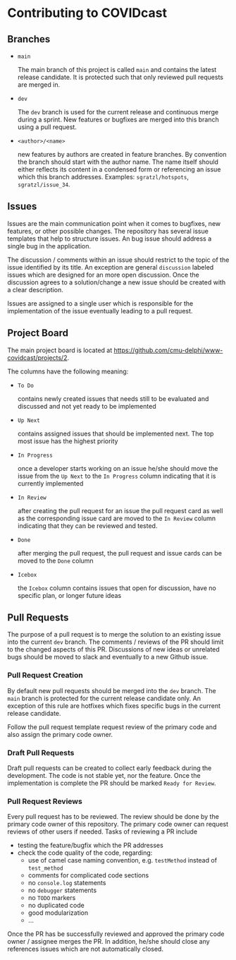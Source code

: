 # Contributing to COVIDcast

## Branches

- `main`

  The main branch of this project is called `main` and contains the latest release candidate.
  It is protected such that only reviewed pull requests are merged in.

- `dev`

  The `dev` branch is used for the current release and continuous merge during a sprint.
  New features or bugfixes are merged into this branch using a pull request.

- `<author>/<name>`

  new features by authors are created in feature branches. By convention the branch should start with the author name.
  The name itself should either reflects its content in a condensed form or referencing an issue which this branch addresses. Examples: `sgratzl/hotspots`, `sgratzl/issue_34`.

## Issues

Issues are the main communication point when it comes to bugfixes, new features, or other possible changes. The repository has several issue templates that help to structure issues. An bug issue should address a single bug in the application.

The discussion / comments within an issue should restrict to the topic of the issue identified by its title. An exception are general `discussion` labeled issues which are designed for an more open discussion. Once the discussion agrees to a solution/change a new issue should be created with a clear description.

Issues are assigned to a single user which is responsible for the implementation of the issue eventually leading to a pull request.

## Project Board

The main project board is located at https://github.com/cmu-delphi/www-covidcast/projects/2.

The columns have the following meaning:

- `To Do`

  contains newly created issues that needs still to be evaluated and discussed and not yet ready to be implemented

- `Up Next`

  contains assigned issues that should be implemented next. The top most issue has the highest priority

- `In Progress`

  once a developer starts working on an issue he/she should move the issue from the `Up Next` to the `In Progress` column indicating that it is currently implemented

- `In Review`

  after creating the pull request for an issue the pull request card as well as the corresponding issue card are moved to the `In Review` column indicating that they can be reviewed and tested.

- `Done`

  after merging the pull request, the pull request and issue cards can be moved to the `Done` column

- `Icebox`

  the `Icebox` column contains issues that open for discussion, have no specific plan, or longer future ideas

## Pull Requests

The purpose of a pull request is to merge the solution to an existing issue into the current `dev` branch.
The comments / reviews of the PR should limit to the changed aspects of this PR. Discussions of new ideas or unrelated bugs should be moved to slack and eventually to a new Github issue.

### Pull Request Creation

By default new pull requests should be merged into the `dev` branch.
The `main` branch is protected for the current release candidate only.
An exception of this rule are hotfixes which fixes specific bugs in the current release candidate.

Follow the pull request template request review of the primary code and also assign the primary code owner.

### Draft Pull Requests

Draft pull requests can be created to collect early feedback during the development. The code is not stable yet, nor the feature. Once the implementation is complete the PR should be marked `Ready for Review`.

### Pull Request Reviews

Every pull request has to be reviewed. The review should be done by the primary code owner of this repository.
The primary code owner can request reviews of other users if needed. Tasks of reviewing a PR include

- testing the feature/bugfix which the PR addresses
- check the code quality of the code, regarding:
  - use of camel case naming convention, e.g. `testMethod` instead of `test_method`
  - comments for complicated code sections
  - no `console.log` statements
  - no `debugger` statements
  - no `TODO` markers
  - no duplicated code
  - good modularization
  - ...

Once the PR has be successfully reviewed and approved the primary code owner / assignee merges the PR.
In addition, he/she should close any references issues which are not automatically closed.
